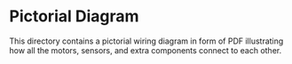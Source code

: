 Pictorial Diagram
====

This directory contains a pictorial wiring diagram in form of PDF illustrating how all the motors, sensors, and extra components connect to each other.
